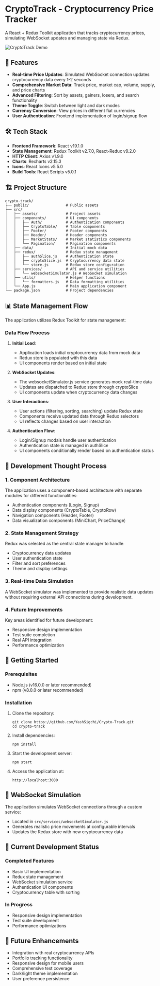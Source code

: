 # CryptoTrack - Cryptocurrency Price Tracker

A React + Redux Toolkit application that tracks cryptocurrency prices, simulating WebSocket updates and managing state via Redux.

![CryptoTrack Demo](https://your-demo-link-here.gif)

## 🚀 Features

- **Real-time Price Updates**: Simulated WebSocket connection updates cryptocurrency data every 1-2 seconds
- **Comprehensive Market Data**: Track price, market cap, volume, supply, and price charts
- **Advanced Filtering**: Sort by assets, gainers, losers, and search functionality
- **Theme Toggle**: Switch between light and dark modes
- **Currency Conversion**: View prices in different fiat currencies
- **User Authentication**: Frontend implementation of login/signup flow

## 🛠️ Tech Stack

- **Frontend Framework**: React v19.1.0
- **State Management**: Redux Toolkit v2.7.0, React-Redux v9.2.0
- **HTTP Client**: Axios v1.9.0
- **Charts**: Recharts v2.15.3
- **Icons**: React Icons v5.5.0
- **Build Tools**: React Scripts v5.0.1

## 🏗️ Project Structure

```
crypto-track/
├── public/                 # Public assets
├── src/
│   ├── assets/             # Project assets
│   ├── components/         # UI components
│   │   ├── Auth/           # Authentication components
│   │   ├── CryptoTable/    # Table components
│   │   ├── Footer/         # Footer components
│   │   ├── Header/         # Header components
│   │   ├── MarketStats/    # Market statistics components
│   │   └── Pagination/     # Pagination components
│   ├── data/               # Initial mock data
│   ├── redux/              # Redux state management
│   │   ├── authSlice.js    # Authentication state
│   │   ├── cryptoSlice.js  # Cryptocurrency data state
│   │   └── store.js        # Redux store configuration
│   ├── services/           # API and service utilities
│   │   └── websocketSimulator.js # WebSocket simulation
│   ├── utils/              # Helper functions
│   │   └── formatters.js   # Data formatting utilities
│   └── App.js              # Main application component
└── package.json            # Project dependencies
```

## 📊 State Management Flow

The application utilizes Redux Toolkit for state management:

### Data Flow Process

1. **Initial Load**:
   - Application loads initial cryptocurrency data from mock data
   - Redux store is populated with this data
   - UI components render based on initial state

2. **WebSocket Updates**:
   - The websocketSimulator.js service generates mock real-time data
   - Updates are dispatched to Redux store through cryptoSlice
   - UI components update when cryptocurrency data changes

3. **User Interactions**:
   - User actions (filtering, sorting, searching) update Redux state
   - Components receive updated data through Redux selectors
   - UI reflects changes based on user interaction

4. **Authentication Flow**:
   - Login/Signup modals handle user authentication
   - Authentication state is managed in authSlice
   - UI components conditionally render based on authentication status

## 💭 Development Thought Process

### 1. Component Architecture
The application uses a component-based architecture with separate modules for different functionalities:
- Authentication components (Login, Signup)
- Data display components (CryptoTable, CryptoRow)
- Navigation components (Header, Footer)
- Data visualization components (MiniChart, PriceChange)

### 2. State Management Strategy
Redux was selected as the central state manager to handle:
- Cryptocurrency data updates
- User authentication state
- Filter and sort preferences
- Theme and display settings

### 3. Real-time Data Simulation
A WebSocket simulator was implemented to provide realistic data updates without requiring external API connections during development.

### 4. Future Improvements
Key areas identified for future development:
- Responsive design implementation
- Test suite completion
- Real API integration
- Performance optimization

## 🚀 Getting Started

### Prerequisites

- Node.js (v16.0.0 or later recommended)
- npm (v8.0.0 or later recommended)

### Installation

1. Clone the repository:
   ```
   git clone https://github.com/YashSigchi/Crypto-Track.git
   cd crypto-track
   ```

2. Install dependencies:
   ```
   npm install
   ```

3. Start the development server:
   ```
   npm start
   ```

4. Access the application at:
   ```
   http://localhost:3000
   ```

## 🔄 WebSocket Simulation

The application simulates WebSocket connections through a custom service:
- Located in `src/services/websocketSimulator.js`
- Generates realistic price movements at configurable intervals
- Updates the Redux store with new cryptocurrency data

## 🚧 Current Development Status

### Completed Features
- Basic UI implementation
- Redux state management
- WebSocket simulation service
- Authentication UI components
- Cryptocurrency table with sorting

### In Progress
- Responsive design implementation 
- Test suite development
- Performance optimizations

## 🔮 Future Enhancements

- Integration with real cryptocurrency APIs
- Portfolio tracking functionality
- Responsive design for mobile users
- Comprehensive test coverage
- Dark/light theme implementation
- User preference persistence
